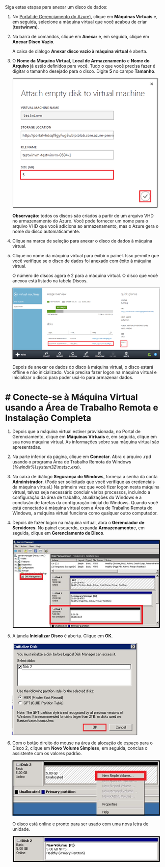 
Siga estas etapas para anexar um disco de dados:

1. No [Portal de Gerenciamento do Azure)][AzurePreviewPortal], clique em **Máquinas Virtuais** e, em seguida, selecione a máquina virtual que você acabou de criar (**testwinvm**).

2. Na barra de comandos, clique em **Anexar** e, em seguida, clique em **Anexar Disco Vazio**.
	
	A caixa de diálogo **Anexar disco vazio à máquina virtual** é aberta.


3. O **Nome da Máquina Virtual**, **Local de Armazenamento** e **Nome do Arquivo** já estão definidos para você. Tudo o que você precisa fazer é digitar o tamanho desejado para o disco. Digite **5** no campo **Tamanho**.

	![Anexar Disco Vazio][Image2]

	**Observação:** todos os discos são criados a partir de um arquivo VHD no armazenamento do Azure. Você pode fornecer um nome para o arquivo VHD que você adiciona ao armazenamento, mas o Azure gera o nome do disco automaticamente.

4. Clique na marca de seleção para anexar o disco de dados à máquina virtual.

5. Clique no nome da máquina virtual para exibir o painel. Isso permite que você verifique se o disco de dados foi anexado com êxito à máquina virtual.

	O número de discos agora é 2 para a máquina virtual. O disco que você anexou está listado na tabela Discos.

	![Anexar Disco Vazio][Image3]

	Depois de anexar os dados do disco à máquina virtual, o disco estará offline e não inicializado. Você precisa fazer logon na máquina virtual e inicializar o disco para poder usá-lo para armazenar dados.

# # Conecte-se à Máquina Virtual usando a Área de Trabalho Remota e Instalação Completa
1. Depois que a máquina virtual estiver provisionada, no Portal de Gerenciamento, clique em **Máquinas Virtuais** e, em seguida, clique em sua nova máquina virtual. As informações sobre sua máquina virtual são apresentadas.	

2. Na parte inferior da página, clique em **Conectar**. Abra o arquivo .rpd usando o programa Área de Trabalho Remota do Windows (*%windir%\system32\mstsc.exe*).	

3. Na caixa de diálogo **Segurança do Windows**, forneça a senha da conta **Administrador**. (Pode ser solicitado que você verifique as credenciais da máquina virtual.) Na primeira vez que você fizer logon nesta máquina virtual, talvez seja necessário concluir vários processos, incluindo a configuração da área de trabalho, atualizações do Windows e a conclusão de tarefas da configuração inicial do Windows. Quando você está conectado à máquina virtual com a Área de Trabalho Remota do Windows, a máquina virtual funciona como qualquer outro computador.

4. Depois de fazer logon na máquina virtual, abra o **Gerenciador de Servidores**. No painel esquerdo, expanda **Armazenamento**e, em seguida, clique em **Gerenciamento de Disco**.

	![Gerenciador de Servidores][Image4]

5. A janela **Inicializar Disco** é aberta.  Clique em **OK**.

	![Inicializar disco][Image5.0]

6. Com o botão direito do mouse na área de alocação de espaço para o Disco 2, clique em **Novo Volume Simples**e, em seguida, conclua o assistente com os valores padrão.

	![Novo Volume Simples][Image6]

	O disco está online e pronto para ser usado com uma nova letra de unidade.

	![Inicialização bem-sucedida][Image7]


[AzurePreviewPortal]: http://manage.windowsazure.com

[Image2]: ./media/attach-data-disk-windows-server-2008-vm-in-portal/AttachDataDiskWinVM2.png
[Image3]: ./media/attach-data-disk-windows-server-2008-vm-in-portal/AttachDataDiskWinVM3.png
[Image4]: ./media/attach-data-disk-windows-server-2008-vm-in-portal/servermanager.png
[Image5.0]: ./media/attach-data-disk-windows-server-2008-vm-in-portal/initializedisk0.png

[Image6]: ./media/attach-data-disk-windows-server-2008-vm-in-portal/initializediskvolume.png
[Image7]: ./media/attach-data-disk-windows-server-2008-vm-in-portal/initializesuccess.png


